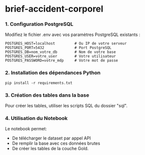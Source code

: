 # brief-accident-corporel

### 1. Configuration PostgreSQL

Modifiez le fichier .env avec vos paramètres PostgreSQL existants :
```
POSTGRES_HOST=localhost         # Ou IP de votre serveur
POSTGRES_PORT=5432              # Port PostgreSQL
POSTGRES_DB=nom_votre_db        # Nom de votre base
POSTGRES_USER=votre_user        # Votre utilisateur
POSTGRES_PASSWORD=votre_mdp     # Votre mot de passe
```

### 2. Installation des dépendances Python

```
pip install -r requirements.txt
```
### 3. Création des tables dans la base
Pour créer les tables, utiliser les scripts SQL du dossier "sql".

### 4. Utilisation du Notebook
Le notebook permet:
- De télécharger le dataset par appel API
- De remplir la base avec ces données brutes
- De créer les tables de la couche Gold.
